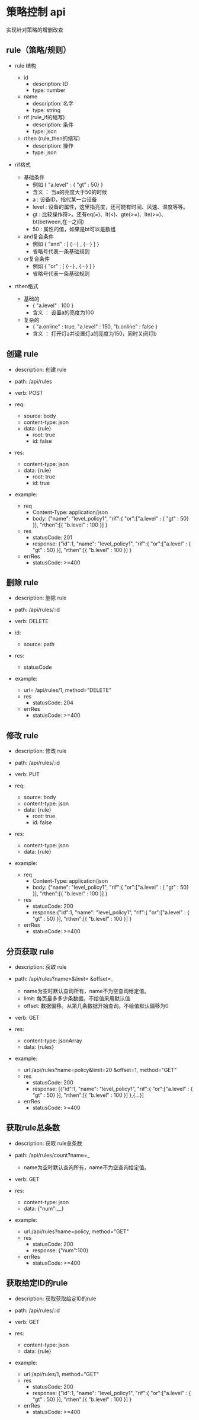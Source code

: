 # 策略控制 api

实现针对策略的增删改查

## rule（策略/规则）

+ rule 结构
  + id
    + description: ID
    + type: number
  + name
    + description: 名字
    + type: string
  + rif (rule_if的缩写)
    + description: 条件
    + type: json
  + rthen (rule_then的缩写)
    + description: 操作
    + type: json

+ rif格式
  + 基础条件
    + 例如 { "a.level" : { "gt" : 50} } 
    + 含义 ： 当a的亮度大于50的时候
    + a : 设备ID，指代某一台设备
    + level : 设备的属性，这里指亮度，还可能有时间、风速、温度等等。
    + gt : 比较操作符>。还有eq(=)、lt(<)、gte(>=)、lte(>=)、bt(between,在···之间)
    + 50 : 属性的值，如果是bt可以是数组
  + and复合条件
    + 例如 { "and" : [ {···} , {···} ] }
    + 省略号代表一条基础规则
  + or复合条件  
    + 例如 { "or" : [ {···} , {···} ] }
    + 省略号代表一条基础规则

+ rthen格式    
  + 基础的
    + { "a.level" : 100 }
    + 含义 ： 设置a的亮度为100
  + 复杂的
    + { "a.online" : true, "a.level" : 150, "b.online" : false }
    + 含义 ： 打开灯a并设置灯a的亮度为150，同时关闭灯b


## 创建 rule

+ description: 创建 rule
+ path: /api/rules
+ verb: POST
+ req:
  + source: body
  + content-type: json
  + data: {rule}
    + root: true
    + id: false
+ res:
  + content-type: json
  + data: {rule}
    + root: true
    + id: true

+ example:
  + req
    + Content-Type: application/json
    + body: {"name": "level_policy1", "rif":{ "or":["a.level" : { "gt" : 50} }], "rthen":[{ "b.level" : 100 }] }
  + res
    + statusCode: 201
    + response: {"id":1, "name": "level_policy1", "rif":{ "or":["a.level" : { "gt" : 50} }], "rthen":[{ "b.level" : 100 }] }
  + errRes
    + statusCode: >=400

    

## 删除 rule

+ description: 删除 rule
+ path: /api/rules/:id
+ verb: DELETE
+ id:
  + source: path
+ res:
  + statusCode

+ example:
  + url= /api/rules/1, method="DELETE"
  + res
    + statusCode: 204
  + errRes
    + statusCode: >=400    


## 修改 rule

+ description: 修改 rule
+ path: /api/rules/:id
+ verb: PUT
+ req:
  + source: body
  + content-type: json
  + data: {rule}
    + root: true
    + id: false
+ res:
  + content-type: json
  + data: {rule}

+ example:
  + req
    + Content-Type: application/json
    + body: {"name": "level_policy1", "rif":{ "or":["a.level" : { "gt" : 50} }], "rthen":[{ "b.level" : 100 }] }
  + res
    + statusCode: 200
    + response:{"id":1, "name": "level_policy1", "rif":{ "or":["a.level" : { "gt" : 50} }], "rthen":[{ "b.level" : 100 }]  }
  + errRes
    + statusCode: >=400    



## 分页获取 rule

+ description: 获取 rule
+ path: /api/rules?name=_&limit=_ &offset=_
  + name为空时默认查询所有，name不为空查询给定值。
  + limit: 每页最多多少条数据。不给值采用默认值
  + offset: 数据偏移。从第几条数据开始查询。不给值默认偏移为0
+ verb: GET
+ res:
  + content-type: jsonArray
  + data: {rules}


+ example:
  + url:/api/rules?name=policy&limit=20 &offset=1, method="GET"
  + res
    + statusCode: 200
    + response: [{"id":1, "name": "level_policy1", "rif":{ "or":["a.level" : { "gt" : 50} }], "rthen":[{ "b.level" : 100 }]  },{...}]
  + errRes
    + statusCode: >=400    

## 获取rule总条数

+ description: 获取 rule总条数
+ path: /api/rules/count?name=_
  + name为空时默认查询所有，name不为空查询给定值。
+ verb: GET
+ res:
  + content-type: json
  + data: {"num":__}


+ example:
  + url:/api/rules?name=policy, method="GET"
  + res
    + statusCode: 200
    + response: {"num":100}
  + errRes
    + statusCode: >=400    


## 获取给定ID的rule

+ description: 获取获取给定ID的rule
+ path: /api/rules/:id
+ verb: GET
+ res:
  + content-type: json
  + data: {rule}

+ example:
  + url:/api/rules/1, method="GET"
  + res
    + statusCode: 200
    + response: {"id":1, "name": "level_policy1", "rif":{ "or":["a.level" : { "gt" : 50} }], "rthen":[{ "b.level" : 100 }] }
  + errRes
    + statusCode: >=400    
